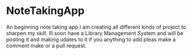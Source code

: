 # NoteTakingApp
An beginning note taking app
I am creating all different kinds of project to sharpen my skill.
Ill soon have a Library Management System and will be posting it and making udates to it 
if you anything to add pleas make a comment make or a pull request.
